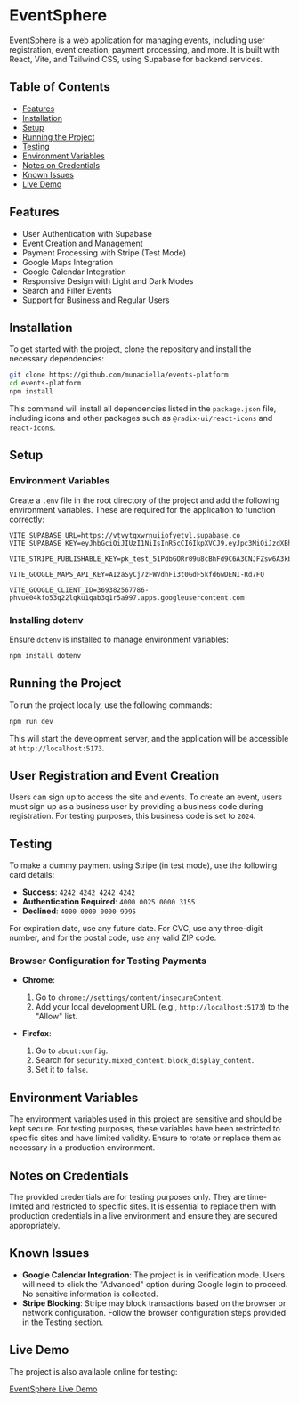 # EventSphere

EventSphere is a web application for managing events, including user registration, event creation, payment processing, and more. It is built with React, Vite, and Tailwind CSS, using Supabase for backend services.

## Table of Contents

- [Features](#features)
- [Installation](#installation)
- [Setup](#setup)
- [Running the Project](#running-the-project)
- [Testing](#testing)
- [Environment Variables](#environment-variables)
- [Notes on Credentials](#notes-on-credentials)
- [Known Issues](#known-issues)
- [Live Demo](#live-demo)

## Features

- User Authentication with Supabase
- Event Creation and Management
- Payment Processing with Stripe (Test Mode)
- Google Maps Integration
- Google Calendar Integration
- Responsive Design with Light and Dark Modes
- Search and Filter Events
- Support for Business and Regular Users

## Installation

To get started with the project, clone the repository and install the necessary dependencies:

```bash
git clone https://github.com/munaciella/events-platform
cd events-platform
npm install
```

This command will install all dependencies listed in the `package.json` file, including icons and other packages such as `@radix-ui/react-icons` and `react-icons`.

## Setup

### Environment Variables

Create a `.env` file in the root directory of the project and add the following environment variables. These are required for the application to function correctly:

```env
VITE_SUPABASE_URL=https://vtvytqxwrnuiiofyetvl.supabase.co
VITE_SUPABASE_KEY=eyJhbGciOiJIUzI1NiIsInR5cCI6IkpXVCJ9.eyJpc3MiOiJzdXBhYmFzZSIsInJlZiI6InZ0dnl0cXh3cm51aWlvZnlldHZsIiwicm9sZSI6ImFub24iLCJpYXQiOjE3MjA1MzkyMTksImV4cCI6MjAzNjExNTIxOX0.X7mjioVOzmJKsxdbTtSTvArevFRhnC4a04cK_u9qWDI

VITE_STRIPE_PUBLISHABLE_KEY=pk_test_51PdbGORr09u8cBhFd9C6A3CNJFZsw6A3kb6kUH7HrVRb9XMXsSAmVByqNLbKepEYwrqMi5BzQjZ4fQHJla1YXtNT00SocMFrcL

VITE_GOOGLE_MAPS_API_KEY=AIzaSyCj7zFWVdhFi3t0GdF5kfd6wDENI-Rd7FQ

VITE_GOOGLE_CLIENT_ID=369382567786-phvue04kfo53q22lqku1qab3q1r5a997.apps.googleusercontent.com
```

### Installing dotenv

Ensure `dotenv` is installed to manage environment variables:

```bash
npm install dotenv
```

## Running the Project

To run the project locally, use the following commands:

```bash
npm run dev
```

This will start the development server, and the application will be accessible at `http://localhost:5173`.

## User Registration and Event Creation

Users can sign up to access the site and events. To create an event, users must sign up as a business user by providing a business code during registration. For testing purposes, this business code is set to `2024`.

## Testing

To make a dummy payment using Stripe (in test mode), use the following card details:

- **Success**: `4242 4242 4242 4242`
- **Authentication Required**: `4000 0025 0000 3155`
- **Declined**: `4000 0000 0000 9995`

For expiration date, use any future date. For CVC, use any three-digit number, and for the postal code, use any valid ZIP code.

### Browser Configuration for Testing Payments

- **Chrome**:
  1. Go to `chrome://settings/content/insecureContent`.
  2. Add your local development URL (e.g., `http://localhost:5173`) to the "Allow" list.

- **Firefox**:
  1. Go to `about:config`.
  2. Search for `security.mixed_content.block_display_content`.
  3. Set it to `false`.

## Environment Variables

The environment variables used in this project are sensitive and should be kept secure. For testing purposes, these variables have been restricted to specific sites and have limited validity. Ensure to rotate or replace them as necessary in a production environment.

## Notes on Credentials

The provided credentials are for testing purposes only. They are time-limited and restricted to specific sites. It is essential to replace them with production credentials in a live environment and ensure they are secured appropriately.

## Known Issues

- **Google Calendar Integration**: The project is in verification mode. Users will need to click the "Advanced" option during Google login to proceed. No sensitive information is collected.
- **Stripe Blocking**: Stripe may block transactions based on the browser or network configuration. Follow the browser configuration steps provided in the Testing section.

## Live Demo

The project is also available online for testing:

[EventSphere Live Demo](https://event-sphere-web.netlify.app/)